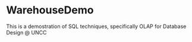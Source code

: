 # WarehouseDemo
This is a demostration of SQL techniques, specifically OLAP for Database Design @ UNCC
